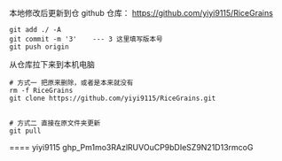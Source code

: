 本地修改后更新到仓 github 仓库： https://github.com/yiyi9115/RiceGrains
```shell
git add ./ -A
git commit -m '3'    --- 3 这里填写版本号
git push origin
```


从仓库拉下来到本机电脑
```shell
# 方式一 把原来删除，或者是本来就没有
rm -f RiceGrains
git clone https://github.com/yiyi9115/RiceGrains.git


# 方式二 直接在原文件夹更新
git pull

```


====
yiyi9115
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
